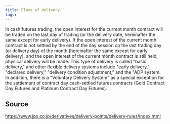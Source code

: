 ```yaml
---
title: Place of delivery
tags: 
---
```


In cash futures trading, the open interest for the current month contract will be traded on the last day of trading (or the delivery date, hereinafter the same except for early delivery).  If the open interest of the current month contract is not settled by the end of the day session on the last trading day (or delivery day) of the month (hereinafter the same except for early delivery), and the open interest of the current month contract is still held, physical delivery will be made. This type of delivery is called "basic delivery," and other flexible delivery systems include "early delivery," "declared delivery," "delivery condition adjustment," and the "ADP system. In addition, there is a "Voluntary Delivery System" as a special exception for the settlement of contract day cash-settled futures contracts (Gold Contract Day Futures and Platinum Contract Day Futures).

## Source
https://www.jpx.co.jp/derivatives/delivery-points/delivery-rules/index.html